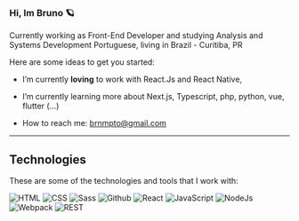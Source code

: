### Hi, Im Bruno 🪐


Currently working as Front-End Developer and studying Analysis and Systems Development
Portuguese, living in Brazil - Curitiba, PR

Here are some ideas to get you started:

- I’m currently **loving** to work with React.Js and React Native, 
- I’m currently learning more about Next.js, Typescript, php, python, vue, flutter (...)

- How to reach me: brnmpto@gmail.com

---	

## Technologies

These are some of the technologies and tools that I work with:

![HTML](https://img.shields.io/badge/HTML-5-lightgrey)
![CSS](https://img.shields.io/badge/CSS-3-lightgrey)
![Sass](https://img.shields.io/badge/CSS-Sass-lightgrey)
![Github](https://img.shields.io/badge/Git-Hub-lightgrey)
![React](https://img.shields.io/badge/JS-React-lightgrey)
![JavaScript](https://img.shields.io/badge/JS-Javascript-lightgrey)
![NodeJs](https://img.shields.io/badge/JS-Nodejs-lightgrey)
![Webpack](https://img.shields.io/badge/-WebPack-lightgrey)
![REST](https://img.shields.io/badge/REST-API-lightgrey)



